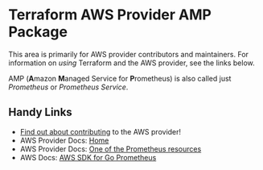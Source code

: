 # Terraform AWS Provider AMP Package

This area is primarily for AWS provider contributors and maintainers. For information on _using_ Terraform and the AWS provider, see the links below.

AMP (**A**mazon **M**anaged Service for **P**rometheus) is also called just _Prometheus_ or _Prometheus Service_.

## Handy Links

* [Find out about contributing](https://hashicorp.github.io/terraform-provider-aws/#contribute) to the AWS provider!
* AWS Provider Docs: [Home](https://registry.terraform.io/providers/hashicorp/aws/latest/docs)
* AWS Provider Docs: [One of the Prometheus resources](https://registry.terraform.io/providers/hashicorp/aws/latest/docs/resources/prometheus_workspace)
* AWS Docs: [AWS SDK for Go Prometheus](https://docs.aws.amazon.com/sdk-for-go/api/service/prometheusservice/)

